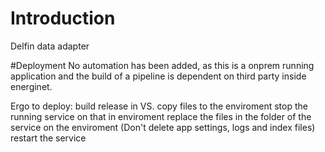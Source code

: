 # Introduction 
Delfin data adapter

#Deployment
No automation has been added, as this is a onprem running application and the build of a pipeline is dependent on third party inside energinet.

Ergo to deploy:
build release in VS.
copy files to the enviroment
stop the running service on that in enviroment
replace the files in the folder of the service on the enviroment (Don't delete app settings, logs and index files)
restart the service

